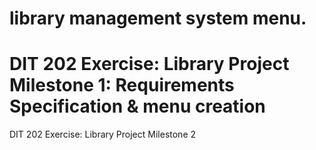 # library management system menu.
# DIT 202 Exercise: Library Project Milestone 1: Requirements Specification & menu creation

DIT 202 Exercise: Library Project Milestone 2
